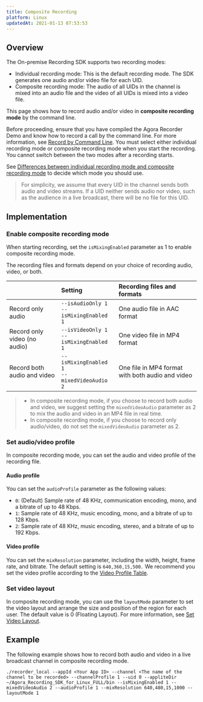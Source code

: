 ```yaml
---
title: Composite Recording
platform: Linux
updatedAt: 2021-01-13 07:53:53
---
```

## Overview

The On-premise Recording SDK supports two recording modes:

- Individual recording mode: This is the default recording mode. The SDK generates one audio and/or video file for each UID. 
- Composite recording mode: The audio of all UIDs in the channel is mixed into an audio file and the video of all UIDs is mixed into a video file. 

This page shows how to record audio and/or video in **composite recording mode** by the command line.

Before proceeding, ensure that you have compiled the Agora Recorder Demo and know how to record a call by the command line. For more information, see [Record by Command Line](https://docs-preview.agoralab.co/en/Recording/recording_cmd_cpp). You must select either individual recording mode or composite recording mode when you start the recording. You cannot switch between the two modes after a recording starts. 

See [Differences between individual recording mode and composite recording mode](https://docs.agora.io/en/faq/recording_mode) to decide which mode you should use.

> For simplicity, we assume that every UID in the channel sends both audio and video streams. If a UID neither sends audio nor video, such as the audience in a live broadcast, there will be no file for this UID.

## Implementation

### Enable composite recording mode

When starting recording, set the `isMixingEnabled` parameter as 1 to enable composite recording mode. 

The recording files and formats depend on your choice of recording audio, video, or both.

|                              | Setting                                   | Recording files and formats                      |
| :--------------------------- | :---------------------------------------- | :----------------------------------------------- |
| Record only audio            | `--isAudioOnly 1`<br> `--isMixingEnabled 1`     | One audio file in AAC format                     |
| Record only video (no audio) | `--isVideoOnly 1` <br>`--isMixingEnabled 1`     | One video file in MP4 format                     |
| Record both audio and video  | `--isMixingEnabled 1` <br>`--mixedVideoAudio 2` | One file in MP4 format with both audio and video |

> - In composite recording mode, if you choose to record both audio and video, we suggest setting the  `mixedVideoAudio` parameter as 2 to mix the audio and video in an MP4 file in real time.
> - In composite recording mode, if you choose to record only audio/video, do not set the  `mixedVideoAudio` parameter as 2. 

### Set audio/video profile

In composite recording mode, you can set the audio and video profile of the recording file.

#### Audio profile

You can set the `audioProfile` parameter as the following values:

- `0`: (Default) Sample rate of 48 KHz, communication encoding, mono, and a bitrate of up to 48 Kbps.
- `1`: Sample rate of 48 KHz, music encoding, mono, and a bitrate of up to 128 Kbps.
- `2`: Sample rate of 48 KHz, music encoding, stereo, and a bitrate of up to 192 Kbps.

#### Video profile

You can set the `mixResolution` parameter, including the width, height, frame rate, and bitrate. The default setting is `640,360,15,500.` We recommend you set the video profile according to the [Video Profile Table](https://docs.agora.io/en/faq/recording_video_profile).

### Set video layout

In composite recording mode, you can use the `layoutMode` parameter to set the video layout and arrange the size and position of the region for each user. The default value is 0 (Floating Layout). For more information, see [Set Video Layout](./recording_layout_guide).

## Example

The following example shows how to record both audio and video in a live broadcast channel in composite recording mode. 

```
./recorder_local --appId <Your App ID> --channel <The name of the channel to be recorded> --channelProfile 1 --uid 0 --appliteDir ~/Agora_Recording_SDK_for_Linux_FULL/bin --isMixingEnabled 1 --mixedVideoAudio 2 --audioProfile 1 --mixResolution 640,480,15,1000 --layoutMode 1
```